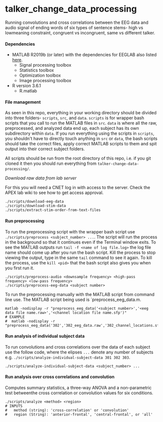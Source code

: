 # talker_change_data_processing

Running convolutions and cross correlations between the EEG data and audio signal of ending words of six types of sentence stems- high vs lowmeaning constraint, congruent vs incongruent, same vs different talker.

#### Dependencies

* MATLAB R2019b (or later) with the dependencies for EEGLAB also listed [here](https://sccn.ucsd.edu/eeglab/ressources.php).
    * Signal processing toolbox
    * Statistics toolbox
    * Optimization toolbox
    * Image processing toolbox
* R version 3.6.1
    * R.matlab

#### File management

As seen in this repo, everything in your working directory should be divided into three folders- `scripts`, `src`, and `data`. `scripts` is for wrapper bash scripts that you call to run the MATLAB files in `src`. `data` is where all the raw, preprocessed, and analyzed data end up, each subject has its own subdirectory within `data`. If you run everything using the scripts in `scripts`, you shouldn't have to directly touch anything in `src` or `data`, the bash scripts should take the correct files, apply correct MATLAB scripts to them and spit output into their correct subject folders.

All scripts should be run from the root directory of this repo, i.e. if you git cloned it then you should run everything from `talker-change-data-processing/`.

*Download raw data from lab server*

For this you will need a CNET log in with access to the server. Check the APEX lab wiki to see how to get access approval. 

```
./scripts/download-eeg-data
./scripts/download-stim-data
./scripts/extract-stim-order-from-text-files
```

#### Run preprocessing

To run the preprocessing script with the wrapper bash script use `./scripts/preprocess <subject_number> ...`. The script will run the process in the background so that it continues even if the Terminal window exits. To see the MATLAB outputs run `tail -f <name of log file.log>` the log file name should come up after you run the bash script. Kill the process to stop viewing the output, type in the same `tail` command to see it again. To kill the process, use the `kill <pid>` that the bash script also gives you when you first run it.

```
./scripts/preprocess-audio <downsample frequency> <high-pass frequency> <low-pass frequency>
./scripts/preprocess-eeg-data <subject number> 
```

To run the preprocessing manually with the MATLAB script from command line use. The MATLAB script being used is `preprocess_eeg_data.m.

```
matlab -nodisplay -r "preprocess_eeg_data('<subject number>','<eeg data file name.raw>','<channel location file name.sfp')"
# EXAMPLE
#  matlab -nodisplay -r "preprocess_eeg_data('302','302_eeg_data.raw','302_channel_locations.sfp')"
```

#### Run analysis of individual subject data

To run convolutions and cross correlations over the data of each subject use
the follow code, where the elipses `...` denote any number of subjects e.g. `./scripts/analyze-individual-subject-data 301 302 303`.

```
./scripts/analyze-individual-subject-data <subject_number> ...
```

#### Run analysis over cross correlations and convolution 

Computes summary statistics, a three-way ANOVA and a non-parametric test betweenthe cross correlation or convolution values for six conditions.

```
./scripts/analyze <method> <region>
# INPUTS
#   method (string): 'cross-correlation' or 'convolution'
#   region (String): 'anterior-frontal', 'central-frontal', or 'all' 
```

